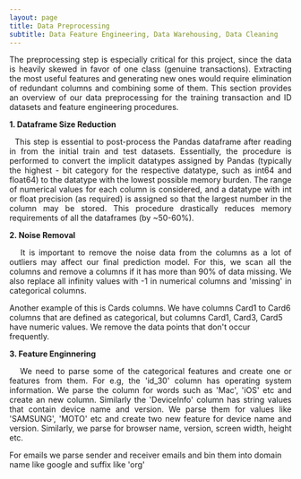 ```yaml
---
layout: page
title: Data Preprocessing
subtitle: Data Feature Engineering, Data Warehousing, Data Cleaning
---
```


<p style="text-align: justify;">
The preprocessing step is especially critical for this project, since the data is heavily skewed in favor of one class (genuine transactions). Extracting the most useful features and generating new ones would require elimination of redundant columns and combining some of them. This section provides an overview of our data preprocessing for the training transaction and ID datasets and feature engineering procedures.  
</p>

**1. Dataframe Size Reduction**  
<p style="text-align: justify;">
&nbsp;&nbsp;This step is essential to post-process the Pandas dataframe after reading in from the initial train and test datasets. Essentially, the procedure is performed to convert the implicit datatypes assigned by Pandas (typically the highest - bit category for the respective datatype, such as int64 and float64) to the datatype with the lowest possible memory burden. The range of numerical values for each column is considered, and a datatype with int or float precision (as required) is assigned so that the largest number in the column may be stored. This procedure drastically reduces memory requirements of all the dataframes (by ~50-60%).
</p>

**2. Noise Removal**  
<p style="text-align: justify;">
&nbsp;&nbsp; It is important to remove the noise data from the columns as a lot of outliers may affect our final prediction model. For this, we scan all the columns and remove a columns if it has more than 90% of data missing. We also replace all infinity values with -1 in numerical columns and 'missing' in categorical columns. 

Another example of this is Cards columns. We have columns Card1 to Card6 columns that are defined as categorical, but columns Card1, Card3, Card5 have numeric values. We remove the data points that don't occur frequently.
</p>

**3. Feature Enginnering**  
<p style="text-align: justify;">
&nbsp;&nbsp; We need to parse some of the categorical features and create one or features from them. For e.g, the 'id_30' column has operating system information. We parse the column for words such as 'Mac', 'iOS' etc and create an new column. Similarly the 'DeviceInfo' column has string values that contain device name and version. We parse them for values like 'SAMSUNG', 'MOTO' etc and create two new feature for device name and version. Similarly, we parse for browser name, version, screen width, height etc.

For emails we parse sender and receiver emails and bin them into domain name like google and suffix like 'org'
</p>
